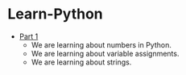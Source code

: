 # Learn-Python

- [Part 1](practice_1)
  - We are learning about numbers in Python.
  - We are learning about variable assignments.
  - We are learning about strings.